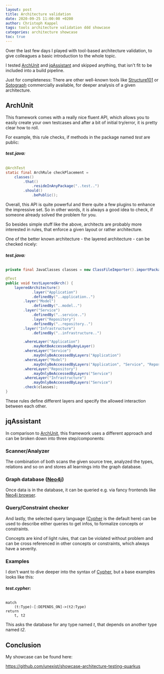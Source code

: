 ```yaml
---
layout: post
title: Architecture validation
date: 2020-09-25 11:00:00 +0200
author: Christoph Kappel
tags: tools architecture validation ddd showcase
categories: architecture showcase
toc: true
---
```

Over the last few days I played with tool-based architecture validation, to give colleagues a basic
introduction to the whole topic.

I tested [ArchUnit][1] and [jqAssistant][2] and skipped anything, that isn't fit to be included
into a build pipeline.

Just for completeness: There are other well-known tools like [Structure101][3] or [Sotograph][4]
commercially available, for deeper analysis of a given architecture.

## ArchUnit

This framework comes with a really nice fluent API, which allows you to easily create your own
testcases and after a bit of initial try/error, it is pretty clear how to roll.

For example, this rule checks, if methods in the package named *test* are public:

###### **test.java:**
```java
@ArchTest
static final ArchRule checkPlacement =
    classes()
        .that()
            .resideInAnyPackage("..test..")
        .should()
            .bePublic();
```

Overall, this API is quite powerful and there quite a few plugins to enhance the impressive set. So
in other words, it is always a good idea to check, if someone already solved the problem for you.

So besides simple stuff like the above, architects are probably more interested in rules, that
enforce a given layout or rather architecture.

One of the better known architecture - the layered architecture - can be checked nicely:

###### **test.java:**
```java
private final JavaClasses classes = new ClassFileImporter().importPackages("dev.unexist");

@Test
public void testLayeredArch() {
    layeredArchitecture()
            .layer("Application")
            .definedBy("..application..")
        .layer("Model")
            .definedBy("..model..")
        .layer("Service")
            .definedBy("..service..")
            .layer("Repository")
            .definedBy("..repository..")
        .layer("Infrastructure")
            .definedBy("..infrastructure..")

        .whereLayer("Application")
            .mayNotBeAccessedByAnyLayer()
        .whereLayer("Service")
            .mayOnlyBeAccessedByLayers("Application")
        .whereLayer("Model")
            .mayOnlyBeAccessedByLayers("Application", "Service", "Repository")
        .whereLayer("Repository")
            .mayOnlyBeAccessedByLayers("Service")
        .whereLayer("Infrastructure")
            .mayOnlyBeAccessedByLayers("Service")
        .check(classes);
}
```

These rules define different layers and specify the allowed interaction between each other.

## jqAssistant

In comparison to [ArchUnit][1], this framework uses a different approach
and can be broken down into three step/components:

### Scanner/Analyzer

The combination of both scans the given source tree, analyzed the types, relations and so on and
stores all learnings into the graph database.

### Graph database ([Neo4j][5])

Once data is in the database, it can be queried e.g. via fancy frontends like [Neo4j browser][6].

### Query/Constraint checker

And lastly, the selected query language ([Cypher][7] is the default here) can be used to describe either
queries to get infos, to formalize concepts or constraints.

Concepts are kind of light rules, that can be violated without problem and can be cross referenced
in other concepts or constraints, which always have a severity.

### Examples

I don't want to dive deeper into the syntax of [Cypher][7], but a base examples looks
like this:

###### **test.cypher:**
```cypher
match
    (t:Type)-[:DEPENDS_ON]->(t2:Type)
return
    t, t2
```

This asks the database for any type named *t*, that depends on another type named *t2*.

## Conclusion

My showcase can be found here:

<https://github.com/unexist/showcase-architecture-testing-quarkus>

[1]: https://www.archunit.org/
[2]: https://jqassistant.org/
[3]: https://structure101.com/
[4]: https://www.hello2morrow.com/products/sotograph
[5]: https://neo4j.com/
[6]: https://neo4j.com/developer/neo4j-browser/
[7]: https://neo4j.com/developer/cypher/
